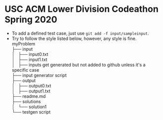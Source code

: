 # USC ACM Lower Division Codeathon Spring 2020

* To add a defined test case, just use `git add -f input/sampleinput`.
* Try to follow the style listed below, however, any style is fine.
myProblem  
├── input  
│   ├── input0.txt  
│   ├── input1.txt  
│   ├── inputs get generated but not added to github unless it's a specific case  
├── input generator script  
├── output  
│   ├── output0.txt  
│   ├── output1.txt  
├── readme.md  
├── solutions  
│   └── solution1  
└── testgen script  
